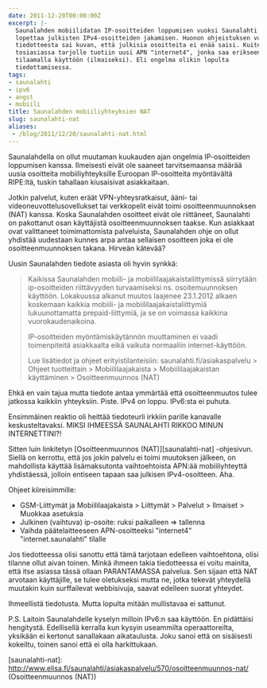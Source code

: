 ```yaml
---
date: 2011-12-20T00:00:00Z
excerpt: |-
  Saunalahden mobiilidatan IP-osoitteiden loppumisen vuoksi Saunalahti
  lopettaa julkisten IPv4-osoitteiden jakamisen. Huonon ohjeistuksen vuoksi
  tiedotteesta sai kuvan, että julkisia osoitteita ei enää saisi. Kuitenkin
  tosiasiassa tarjolle tuotiin uusi APN "internet4", jonka saa erikseen
  tilaamalla käyttöön (ilmaiseksi). Eli ongelma olikin lopulta
  tiedottamisessa.
tags:
- saunalahti
- ipv6
- angst
- mobiili
title: Saunalahden mobiiliyhteyksien NAT
slug: saunalahti-nat
aliases:
 - /blog/2011/12/20/saunalahti-nat.html
---
```


Saunalahdella on ollut muutaman kuukauden ajan ongelmia IP-osoitteiden
loppumisen kanssa. Ilmeisesti eivät ole saaneet tarvitsemaansa määrää uusia
osoitteita mobiiliyhteyksille Euroopan IP-osoitteita myöntävältä RIPE:ltä,
tuskin tahallaan kiusaisivat asiakkaitaan.

<!--more-->

Jotkin palvelut, kuten eräät VPN-yhteysratkaisut, ääni- tai
videoneuvottelusovellukset tai verkkopelit eivät toimi osoitteenmuunnoksen (NAT)
kanssa. Koska Saunalahden osoitteet eivät ole riittäneet, Saunalahti on
pakottanut osan käyttäjistä osoitteenmuunnoksen taakse. Kun asiakkaat ovat
valittaneet toimimattomista palveluista, Saunalahden ohje on ollut yhdistää
uudestaan kunnes arpa antaa sellaisen osoitteen joka ei ole osoitteenmuunnoksen
takana. Hirveän kätevää?

Uusin Saunalahden tiedote asiasta oli hyvin synkkä:

> Kaikissa Saunalahden mobiili- ja mobiililaajakaistaliittymissä siirrytään
> ip-osoitteiden riittävyyden turvaamiseksi ns. osoitemuunnoksen käyttöön.
> Lokakuussa alkanut muutos laajenee 23.1.2012 alkaen koskemaan kaikkia mobiili-
> ja mobiililaajakaistaliittymiä lukuunottamatta prepaid-liittymiä, ja se on
> voimassa kaikkina vuorokaudenaikoina.
>
> IP-osoitteiden myöntämiskäytännön muuttaminen ei vaadi toimenpiteitä
> asiakkaalta eikä vaikuta normaaliin internet-käyttöön.
>
> Lue lisätiedot ja ohjeet erityistilanteisiin: saunalahti.fi/asiakaspalvelu > Ohjeet tuotteittain > Mobiililaajakaista > Mobiililaajakaistan käyttäminen > Osoitteenmuunnos (NAT)

Ehkä en vain tajua mutta tiedote antaa ymmärtää että osoitteenmuutos tulee
jatkossa kaikkiin yhteyksiin. Piste. IPv4 on loppu. IPv6:sta ei puhuta.

Ensimmäinen reaktio oli heittää tiedoteurli irkkiin parille kanavalle keskusteltavaksi. MIKSI IHMEESSÄ SAUNALAHTI RIKKOO MINUN INTERNETTINI?!

Sitten luin linkitetyn [Osoitteenmuunnos (NAT)][saunalahti-nat] -ohjesivun.
Siellä on kerrottu, että jos jokin palvelu ei toimi muutoksen jälkeen, on
mahdollista käyttää lisämaksutonta vaihtoehtoista APN:ää mobiiliyhteyttä
yhdistäessä, jolloin entiseen tapaan saa julkisen IPv4-osoitteen. Aha.

Ohjeet kiireisimmille:

* GSM-Liittymät ja Mobiililaajakaista > Liittymät > Palvelut > Ilmaiset > Muokkaa asetuksia
* Julkinen (vaihtuva) ip-osoite: ruksi paikalleen => tallenna
* Vaihda päätelaitteeseen APN-osoitteeksi "internet4" "internet.saunalahti" tilalle

Jos tiedotteessa olisi sanottu että tämä tarjotaan edelleen vaihtoehtona, olisi
tilanne ollut aivan toinen. Minkä ihmeen takia tiedotteessa ei voitu mainita,
että itse asiassa tässä ollaan PARANTAMASSA palvelua. Sen sijaan että NAT
arvotaan käyttäjille, se tulee oletukseksi mutta ne, jotka tekevät yhteydellä
muutakin kuin surffailevat webbisivuja, saavat edelleen suorat yhteydet.

Ihmeellistä tiedotusta. Mutta lopulta mitään mullistavaa ei sattunut.

P.S. Laitoin Saunalahdelle kyselyn milloin IPv6:n saa käyttöön. En pidättäisi
hengitystä. Edellisellä kerralla kun kysyin useammilta operaattoreilta, yksikään
ei kertonut sanallakaan aikataulusta. Joku sanoi että on sisäisesti kokeiltu,
toinen sanoi että ei olla harkittukaan.

[saunalahti-nat]: http://www.elisa.fi/saunalahti/asiakaspalvelu/570/osoitteenmuunnos-nat/ (Osoitteenmuunnos (NAT))
